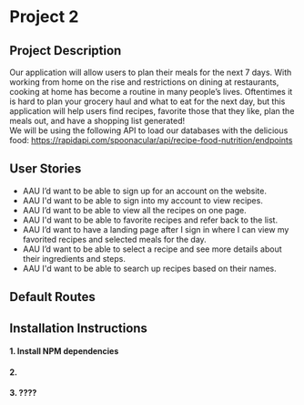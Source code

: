 # Project 2

## Project Description
Our application will allow users to plan their meals for the next 7 days. With working from home on the rise and restrictions on dining at restaurants, cooking at home has become a routine in many people’s lives. Oftentimes it is hard to plan your grocery haul and what to eat for the next day, but this application will help users find recipes, favorite those that they like, plan the meals out, and have a shopping list generated!  
We will be using the following API to load our databases with the delicious food: https://rapidapi.com/spoonacular/api/recipe-food-nutrition/endpoints


## User Stories

* AAU I’d want to be able to sign up for an account on the website.
* AAU I'd want to be able to sign into my account to view recipes.
* AAU I’d want to be able to view all the recipes on one page.
* AAU I'd want to be able to favorite recipes and refer back to the list.
* AAU I’d want to have a landing page after I sign in where I can view my favorited recipes and selected meals for the day.
* AAU I’d want to be able to select a recipe and see more details about their ingredients and steps.
* AAU I'd want to be able to search up recipes based on their names.


## Default Routes

## Installation Instructions

#### 1. Install NPM dependencies
#### 2.
#### 3. ????
